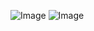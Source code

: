 ![Image](https://github.com/user-attachments/assets/81503542-ea8d-4b60-8f24-ea6746df2e25)
![Image](https://github.com/user-attachments/assets/49c29efa-bb67-49d5-9b4b-f572426a927d)
